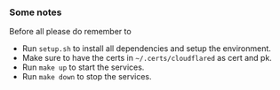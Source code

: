 ### Some notes

Before all please do remember to 
- Run `setup.sh` to install all dependencies and setup the environment.
- Make sure to have the certs in `~/.certs/cloudflared` as cert and pk.
- Run `make up` to start the services.
- Run `make down` to stop the services.
